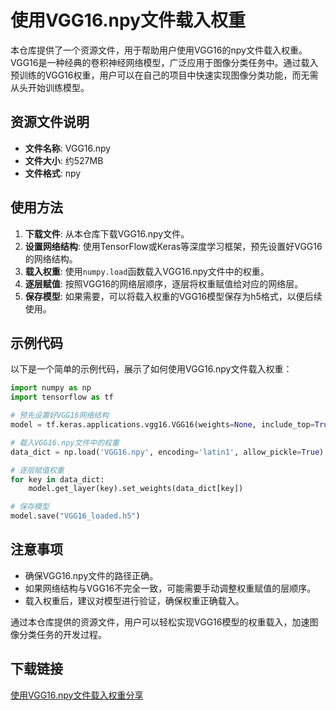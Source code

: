# 使用VGG16.npy文件载入权重

本仓库提供了一个资源文件，用于帮助用户使用VGG16的npy文件载入权重。VGG16是一种经典的卷积神经网络模型，广泛应用于图像分类任务中。通过载入预训练的VGG16权重，用户可以在自己的项目中快速实现图像分类功能，而无需从头开始训练模型。

## 资源文件说明

- **文件名称**: VGG16.npy
- **文件大小**: 约527MB
- **文件格式**: npy

## 使用方法

1. **下载文件**: 从本仓库下载VGG16.npy文件。
2. **设置网络结构**: 使用TensorFlow或Keras等深度学习框架，预先设置好VGG16的网络结构。
3. **载入权重**: 使用`numpy.load`函数载入VGG16.npy文件中的权重。
4. **逐层赋值**: 按照VGG16的网络层顺序，逐层将权重赋值给对应的网络层。
5. **保存模型**: 如果需要，可以将载入权重的VGG16模型保存为h5格式，以便后续使用。

## 示例代码

以下是一个简单的示例代码，展示了如何使用VGG16.npy文件载入权重：

```python
import numpy as np
import tensorflow as tf

# 预先设置好VGG16网络结构
model = tf.keras.applications.vgg16.VGG16(weights=None, include_top=True)

# 载入VGG16.npy文件中的权重
data_dict = np.load('VGG16.npy', encoding='latin1', allow_pickle=True).item()

# 逐层赋值权重
for key in data_dict:
    model.get_layer(key).set_weights(data_dict[key])

# 保存模型
model.save("VGG16_loaded.h5")
```

## 注意事项

- 确保VGG16.npy文件的路径正确。
- 如果网络结构与VGG16不完全一致，可能需要手动调整权重赋值的层顺序。
- 载入权重后，建议对模型进行验证，确保权重正确载入。

通过本仓库提供的资源文件，用户可以轻松实现VGG16模型的权重载入，加速图像分类任务的开发过程。

## 下载链接

[使用VGG16.npy文件载入权重分享](https://pan.quark.cn/s/e4273a6b4b34)